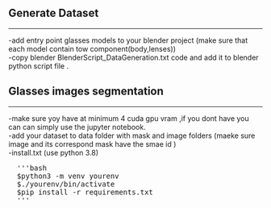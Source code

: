 ## Generate Dataset
---
-add entry point glasses models to your blender project (make sure that each model contain tow component(body,lenses))  
-copy blender BlenderScript_DataGeneration.txt code and add it to blender python script file .  
## Glasses images segmentation
---
-make sure yoy have at minimum 4 cuda gpu vram ,if you dont have you can can simply use the jupyter notebook.  
-add your dataset to data folder with mask and image folders (maeke sure image and its correspond mask have the smae id )  
-install.txt (use python 3.8)   
<pre>
  '''bash
  $python3 -m venv yourenv
  $./yourenv/bin/activate
  $pip install -r requirements.txt
  '''
</pre>




